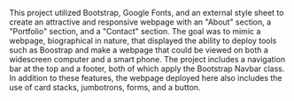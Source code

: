This project utilized Bootstrap, Google Fonts, and an external style sheet to create an attractive and responsive webpage with an "About" section, a "Portfolio" section, and a "Contact" section. The goal was to mimic a webpage, biographical in nature, that displayed the ability to deploy tools such as Boostrap and make a webpage that could be viewed on both a widescreen computer and a smart phone. The project includes a navigation bar at the top and a footer, both of which apply the Bootstrap Navbar class. In addition to these features, the webpage deployed here also includes the use of card stacks, jumbotrons, forms, and a button.
